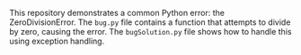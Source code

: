 This repository demonstrates a common Python error: the ZeroDivisionError. The `bug.py` file contains a function that attempts to divide by zero, causing the error. The `bugSolution.py` file shows how to handle this using exception handling.